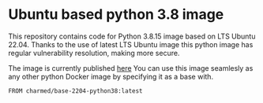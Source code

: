 # Ubuntu based python 3.8 image
This repository contains code for Python 3.8.15 image based on LTS Ubuntu 22.04. Thanks to the use of latest LTS Ubuntu image this python image has regular vulnerability resolution, making more secure. 

The image is currently published [here](https://hub.docker.com/r/charmed/base-2204-python38)
You can use this image seamlesly as any other python Docker image by specifying it as a base with.

```
FROM charmed/base-2204-python38:latest
```
